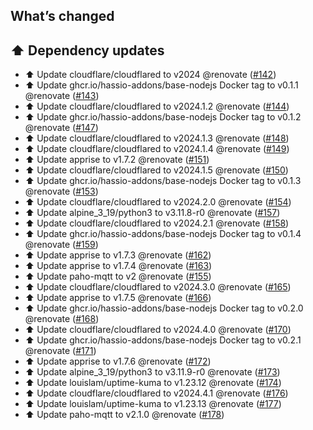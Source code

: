 ## What’s changed

## ⬆️ Dependency updates

- ⬆️ Update cloudflare/cloudflared to v2024 @renovate ([#142](https://github.com/hassio-addons/addon-uptime-kuma/pull/142))
- ⬆️ Update ghcr.io/hassio-addons/base-nodejs Docker tag to v0.1.1 @renovate ([#143](https://github.com/hassio-addons/addon-uptime-kuma/pull/143))
- ⬆️ Update cloudflare/cloudflared to v2024.1.2 @renovate ([#144](https://github.com/hassio-addons/addon-uptime-kuma/pull/144))
- ⬆️ Update ghcr.io/hassio-addons/base-nodejs Docker tag to v0.1.2 @renovate ([#147](https://github.com/hassio-addons/addon-uptime-kuma/pull/147))
- ⬆️ Update cloudflare/cloudflared to v2024.1.3 @renovate ([#148](https://github.com/hassio-addons/addon-uptime-kuma/pull/148))
- ⬆️ Update cloudflare/cloudflared to v2024.1.4 @renovate ([#149](https://github.com/hassio-addons/addon-uptime-kuma/pull/149))
- ⬆️ Update apprise to v1.7.2 @renovate ([#151](https://github.com/hassio-addons/addon-uptime-kuma/pull/151))
- ⬆️ Update cloudflare/cloudflared to v2024.1.5 @renovate ([#150](https://github.com/hassio-addons/addon-uptime-kuma/pull/150))
- ⬆️ Update ghcr.io/hassio-addons/base-nodejs Docker tag to v0.1.3 @renovate ([#153](https://github.com/hassio-addons/addon-uptime-kuma/pull/153))
- ⬆️ Update cloudflare/cloudflared to v2024.2.0 @renovate ([#154](https://github.com/hassio-addons/addon-uptime-kuma/pull/154))
- ⬆️ Update alpine_3_19/python3 to v3.11.8-r0 @renovate ([#157](https://github.com/hassio-addons/addon-uptime-kuma/pull/157))
- ⬆️ Update cloudflare/cloudflared to v2024.2.1 @renovate ([#158](https://github.com/hassio-addons/addon-uptime-kuma/pull/158))
- ⬆️ Update ghcr.io/hassio-addons/base-nodejs Docker tag to v0.1.4 @renovate ([#159](https://github.com/hassio-addons/addon-uptime-kuma/pull/159))
- ⬆️ Update apprise to v1.7.3 @renovate ([#162](https://github.com/hassio-addons/addon-uptime-kuma/pull/162))
- ⬆️ Update apprise to v1.7.4 @renovate ([#163](https://github.com/hassio-addons/addon-uptime-kuma/pull/163))
- ⬆️ Update paho-mqtt to v2 @renovate ([#155](https://github.com/hassio-addons/addon-uptime-kuma/pull/155))
- ⬆️ Update cloudflare/cloudflared to v2024.3.0 @renovate ([#165](https://github.com/hassio-addons/addon-uptime-kuma/pull/165))
- ⬆️ Update apprise to v1.7.5 @renovate ([#166](https://github.com/hassio-addons/addon-uptime-kuma/pull/166))
- ⬆️ Update ghcr.io/hassio-addons/base-nodejs Docker tag to v0.2.0 @renovate ([#168](https://github.com/hassio-addons/addon-uptime-kuma/pull/168))
- ⬆️ Update cloudflare/cloudflared to v2024.4.0 @renovate ([#170](https://github.com/hassio-addons/addon-uptime-kuma/pull/170))
- ⬆️ Update ghcr.io/hassio-addons/base-nodejs Docker tag to v0.2.1 @renovate ([#171](https://github.com/hassio-addons/addon-uptime-kuma/pull/171))
- ⬆️ Update apprise to v1.7.6 @renovate ([#172](https://github.com/hassio-addons/addon-uptime-kuma/pull/172))
- ⬆️ Update alpine_3_19/python3 to v3.11.9-r0 @renovate ([#173](https://github.com/hassio-addons/addon-uptime-kuma/pull/173))
- ⬆️ Update louislam/uptime-kuma to v1.23.12 @renovate ([#174](https://github.com/hassio-addons/addon-uptime-kuma/pull/174))
- ⬆️ Update cloudflare/cloudflared to v2024.4.1 @renovate ([#176](https://github.com/hassio-addons/addon-uptime-kuma/pull/176))
- ⬆️ Update louislam/uptime-kuma to v1.23.13 @renovate ([#177](https://github.com/hassio-addons/addon-uptime-kuma/pull/177))
- ⬆️ Update paho-mqtt to v2.1.0 @renovate ([#178](https://github.com/hassio-addons/addon-uptime-kuma/pull/178))
